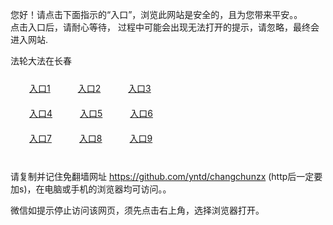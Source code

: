 您好！请点击下面指示的“入口”，浏览此网站是安全的，且为您带来平安。。 <br/>
点击入口后，请耐心等待， 过程中可能会出现无法打开的提示，请忽略，最终会进入网站. </br>

法轮大法在长春<br/>
<div style="padding:10px"><a style="margin:20px" target="_blank" href="https://d3s64h4mlkavg8.cloudfront.net/2Qpsp?dwxeqybz" id="ccLink1" rel="nofollow">入口1</a> <a target="_blank" style="margin:20px" href="https://d32k8b9bpvdtvo.cloudfront.net/2Qpsp?wtmsk" id="ccLink2" rel="nofollow">入口2</a> <a style="margin:20px" target="_blank" href="https://d22v2banoikvtq.cloudfront.net/2Qpsp?vhusyjln" id="ccLink3" rel="nofollow">入口3</a></div>

<div style="padding:10px" ><a style="margin:20px" target="_blank" href="https://d3s64h4mlkavg8.cloudfront.net/2Qpsp?dwxeqybz" id="ccLink4" rel="nofollow">入口4</a> <a style="margin:20px" href="https://d32k8b9bpvdtvo.cloudfront.net/2Qpsp?wtmsk" target="_blank" id="ccLink5" rel="nofollow">入口5</a> <a style="margin:20px" href="https://d22v2banoikvtq.cloudfront.net/2Qpsp?vhusyjln" target="_blank" id="ccLink6" rel="nofollow">入口6</a></div>

<div style="padding:10px"><a style="margin:20px" target="_blank" href="https://d3s64h4mlkavg8.cloudfront.net/2Qpsp?dwxeqybz" id="ccLink7" rel="nofollow">入口7</a> <a style="margin:20px" href="https://d32k8b9bpvdtvo.cloudfront.net/2Qpsp?wtmsk" target="_blank" id="ccLink8" rel="nofollow">入口8</a> <a style="margin:20px" target="_blank" href="https://d22v2banoikvtq.cloudfront.net/2Qpsp?vhusyjln" id="ccLink9" rel="nofollow">入口9</a></div>

<br/>



请复制并记住免翻墙网址 https://github.com/yntd/changchunzx (http后一定要加s)，在电脑或手机的浏览器均可访问。。<br/>

微信如提示停止访问该网页，须先点击右上角，选择浏览器打开。
